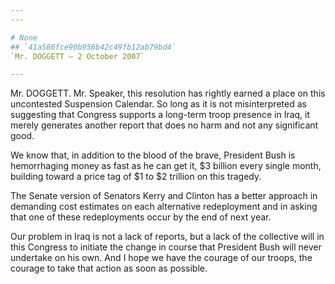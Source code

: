 ```yaml
---
---

# None
## `41a586fce90b956b42c49fb12ab79bd4`
`Mr. DOGGETT — 2 October 2007`

---
```



Mr. DOGGETT. Mr. Speaker, this resolution has rightly earned a place 
on this uncontested Suspension Calendar. So long as it is not 
misinterpreted as suggesting that Congress supports a long-term troop 
presence in Iraq, it merely generates another report that does no harm 
and not any significant good.

We know that, in addition to the blood of the brave, President Bush 
is hemorrhaging money as fast as he can get it, $3 billion every single 
month, building toward a price tag of $1 to $2 trillion on this 
tragedy.

The Senate version of Senators Kerry and Clinton has a better 
approach in demanding cost estimates on each alternative redeployment 
and in asking that one of these redeployments occur by the end of next 
year.

Our problem in Iraq is not a lack of reports, but a lack of the 
collective will in this Congress to initiate the change in course that 
President Bush will never undertake on his own. And I hope we have the 
courage of our troops, the courage to take that action as soon as 
possible.